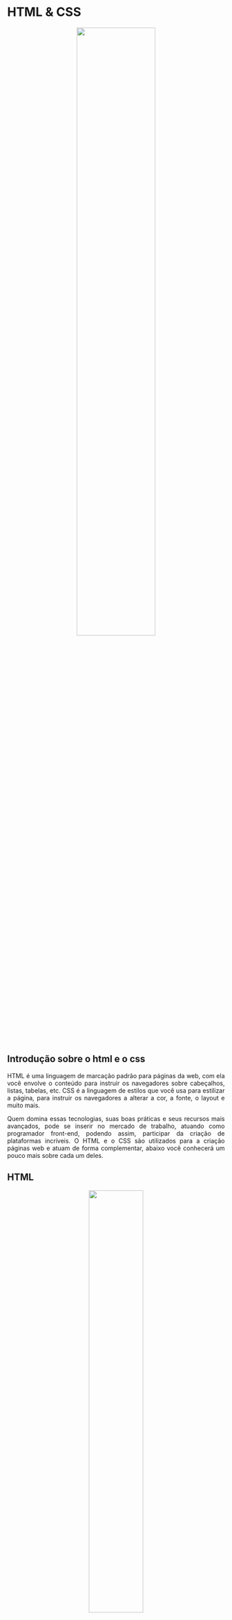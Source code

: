 # HTML & CSS

<p align="center">
   <img src = "https://github.com/lilianhteixeira/Reprograma/blob/master/Semana_1_Git_%26_Github/_img/logo_html_%26_css.jpg" 
   width=60% />
</p>

## Introdução sobre o html e o css

<p align= "justify">
    HTML é uma linguagem de marcação padrão para páginas da web, com ela você envolve o conteúdo para instruir os navegadores 
    sobre cabeçalhos, listas, tabelas, etc. CSS é a linguagem de estilos que você usa para estilizar a página, para instruir os 
    navegadores a alterar a cor, a fonte, o layout e muito mais.
</p>

<p  align= "justify">
    Quem domina essas tecnologias, suas boas práticas e seus recursos mais avançados, pode se inserir no mercado de trabalho, 
    atuando como programador front-end, podendo assim, participar da criação de plataformas incríveis. O HTML e o CSS são 
    utilizados para a criação páginas web e atuam de forma complementar, abaixo você conhecerá um pouco mais sobre cada um deles.
</p>

## HTML

<p align="center">
   <img src = "https://github.com/lilianhteixeira/Reprograma/blob/master/Semana_1_Git_%26_Github/_img/logo_html5.webp" width=50% />
</p>

<p  align= "justify">
    O HTML (HyperText Markup Language) significa linguagem de marcação de hipertexto. Trata-se de uma linguagem de marcação 
    utilizada na construção de páginas na internet. Diversos documentos no formato HTML podem ser interpretados por vários 
    navegadores web. A tecnologia é fruto da mescla entre os padrões HyTime e SGML. É uma linguagem de publicação, utilizada para 
    estruturar conteúdos, sejam textos, imagens, vídeos ou áudios. Todos os sites existentes, possuem uma estrutura HTML por trás. 
    A tecnologia é fruto da junção entre os padrões HyTime e SGML.
</p>

<p align="center">
   <img src = "https://github.com/lilianhteixeira/Reprograma/blob/master/Semana_1_Git_%26_Github/_img/tim_berners_lee.jpg" 
   width=50% />
</p>

<p  align= "justify">
    <strong>Tim Berners-Lee</strong> (físico britânico) criou o HTML original (e outros protocolos associados como o HTTP) em uma 
    estação NeXTcube usando o ambiente de desenvolvimento NeXTSTEP. Na época a linguagem não era uma especificação, mas uma 
    coleção de ferramentas para resolver um problema de Tim: a comunicação e disseminação das pesquisas entre ele e seu grupo de 
    colegas. Sua solução, combinada com a então emergente internet pública ganhou atenção mundial.
</p>

<p  align= "justify">
    A linguagem foi definida em especificações formais na década de 1990, inspiradas nas propostas originais de Tim Berners-Lee em 
    criar uma linguagem baseada em SGML para a Internet. A primeira publicação foi esboçada por Berners-Lee e Dan Connolly, e 
    publicada em 1993 na IETF como uma aplicação formal para o SGML (com uma DTD em SGML definindo a gramática). A IETF criou um 
    grupo de trabalho para o HTML no ano seguinte, e publicou o HTML 2.0 em 1995. Desde 1996, as especificações HTML vêm sendo 
    mantidas, com o auxílio de fabricantes de software, pelo World Wide Web Consortium (W3C). Apesar disso, em 2000 a linguagem 
    tornou-se também uma norma internacional (ISO/IEC 15445:2000). A recomendação HTML 4.01 foi publicada no final de 1999 pelo 
    W3C. Uma errata ainda foi lançada em 2001.
</p>

<p  align= "justify">
    Desde a publicação do HTML 3.5 no final de 1997, o grupo de trabalho da W3C tem cada vez mais — e de 2002 a 2006, de forma 
    exclusiva — focado no desenvolvimento do XHTML, uma especificação HTML baseada em XML que é considerada pela W3C como um 
    sucessor do HTML. O XHTML faz uso de uma sintaxe mais rigorosa e menos ambígua para tornar o HTML mais simples de ser 
    processado e estendido. Em janeiro de 2008 o W3C publicou a especificação do HTML 5 como Working Draft. Apesar de sua sintaxe 
    ser semelhante a de SGML, o HTML 5 abandonou qualquer tentativa de ser uma aplicação SGML e, definiu explicitamente sua 
    própria serialização "html", além de uma alternativa baseada em XML, o XHTML 5.

</p>

<p  align= "justify">
    Abaixo temos uma tabela com as versões do HTML e o ano de lançamento:

</p>
   
    Versão   | Ano
    :---------: | :------:
    HTML | 1991
    HTML 2.0 | 1995
    HTML 3.2 | 1997
    HTML 4.01 | 1999
    XHTML | 2000
    HTML 5 | 2014
    HTML 5.1 | 2016 e 2017(2a ed.)
    HTML 5.2 | 2017

<p  align= "justify">
    O HTML tem como proposta ser a linguagem universal dos mais diversos meios de acesso, a fim de tornar possível a distribuição 
    de informações de maneira global. A versão mais atual, o HTML 5, já é uma das plataformas mais usadas na web, pois oferece 
    recursos inovadores, como a possibilidade de atuação off-line, armazenamento de dados em dispositivos clientes, conectividade 
    mais eficiente e mais facilidade para trabalhar com recursos multimídia. As primeiras versões do HTML foram definidas com 
    regras sintáticas flexíveis, o que ajudou aqueles sem familiaridade com a publicação na Web. Através do tempo, a utilização de 
    ferramentas para autoria de HTML aumentou. Apesar disso, por questões de retrocompatibilidade, os navegadores ainda conseguem 
    interpretar páginas web, que utilizam versões antigas do HTML.
</p>

### Sintaxe básica do HTML

<p align="center">
   <img src = "https://github.com/lilianhteixeira/Reprograma/blob/master/Semana_1_Git_%26_Github/_img/sintaxe_html.png" width=60%/>
</p>

<p  align= "justify">
    O HTML usa "Marcação" para anotar texto, imagem e outros conteúdos para exibição em um navegador da Web. A marcação HTML 
    inclui alguns "elementos" especiais como: head, title, body, header, footer, article, section, p, div, span, img, aside, 
    audio, canvas, datalist, details, embed, nav, output, progress, video, ul, ol, li e muitos outros.Um elemento HTML é separado 
    de outro texto em um documento por "tags", que consistem no nome do elemento entre "<" e ">". Uma linguagem de marcação como 
    HTML também fornece maneiras de especificar estilo. Por exemplo, você pode usar a tag "<" b ">"para fazer o texto em negrito e,
    pode especificar a cor de fundo na sua tag "<" body ">".
</p>

## CSS

<p align="center">
   <img src = "https://github.com/lilianhteixeira/Reprograma/blob/master/Semana_1_Git_%26_Github/_img/logo_css3.jpg" width=55% />
</p>

<p  align= "justify">
    O CSS (Cascading Style Sheets) significa Folhas de Estilo em Cascata, é uma linguagem de estilo utilizada para definir a 
    apresentação de documentos escritos em uma linguagem de marcação, como HTML ou XML. Seu principal benefício é prover a 
    separação entre o formato e o conteúdo de um documento. O CSS é uma linguagem mais voltada para a estética, utilizada para 
    formatar os conteúdos já estruturados. Essa linguagem é responsável pela aparência da página, como o posicionamento dos 
    elementos, cores e tudo que torne o site mais visualmente agradável para a navegação.
</p>

<p  align= "justify">
    O objetivo da CSS é ser usada para definir estilos para os seus documentos, incluindo o design, layout e as variações na 
    exibição para diferentes dispositivos e tamanho de tela. Você pode colocar suas CSS dentro da tag "<" head ">" do seu 
    documento com uma folha de estilos incorporada ou anexar uma folha de estilos externa. Uma folha de estilo externa tem muitas 
    vantagens como ajudar a evitar código repetido, facilitar a manutenção e permitir fazer mudança no site inteiro alterando 
    apenas um arquivo.
</p>

<p  align= "justify">
    Assim como o HTML, o CSS passou por mudanças e atualmente fazemos uso do CSS3. O CSS3 é a terceira mais nova versão do CSS, 
    sua principal função é abolir as imagens de plano/Background de fundo, bordas arredondadas, apresentar transições e efeitos 
    para criar animações de vários tipos, como um simples relógio de ponteiros, assim ele facilitará o trabalho dos profissionais 
    de front-end e também a utilização de sites pelos usuários. 
</p>

### Sintaxe básica do CSS

<p align="center">
   <img src = "https://github.com/lilianhteixeira/Reprograma/blob/master/Semana_1_Git_%26_Github/_img/sintaxe_css.png" width=60% />
</p>

<p  align= "justify">
    CSS tem uma sintaxe simples, e utiliza uma série de palavras em inglês para especificar os nomes de diferentes propriedade de 
    estilo de uma página. Uma instrução CSS consiste em um seletor e um bloco de declaração. Cada bloco de declaração contém uma 
    propriedade e um valor, separados por dois pontos <em> (:) </em>, cada declaração dentro do bloco é separada por ponto e 
    vírgula <em> (;) </em>.
</p>

<p  align= "justify">
    Uma definição de estilo pode ser casada com um seletor ou um grupo de seletores separados por vírgula, um seletor pode casar 
    um elemento por:
</p>

    - elemento do tipo : element_name { style definition; }
    - elemento do tipo com a classe : element_name.class_name { style definition; }
    - todos os elementos com a classe : .class_name { style definition; }
    - o elemento com o id : #id_of_element { style definition; }
    - casamento de um grupo : element_name_01, element_name_02, .class_name { style definition; }


## JavaScript e resumo

<p  align= "justify">
    O foco do nosso artigo é HTML e CSS, mas não podemos deixar de falar sobre o <strong> JavaScript </strong>. O JavaScript é 
    usado em conjunto com o CSS e o HTML, para adicionar funcionalidade dinâmica para páginas da web (como por exemplo encontrar 
    sua localização e exibí-la em um mapa, fazer com que elementos da interface gráfica apareçam/desapareçam quando se pressiona 
    um botão, salvar os dados do usuário localmente em seus computadores e muito mais).
</p>

<p align="center">
   <img src = "https://github.com/lilianhteixeira/Reprograma/blob/master/Semana_1_Git_%26_Github/_img/logo_html_css_%26_js.jpg" 
   width=60% />
</p>

<p  align= "justify">
    O HTML (Linguagem de Marcação de HiperTexto) é o bloco de construção mais básico da web, ele define o significado e a 
    estrutura do conteúdo da página web. O CSS (Cascading Style Sheets) é um mecanismo para adicionar estilo (cores, fontes, 
    espaçamento, etc.) a um documento web.
</p>

<p  align= "justify">
    Atualmente, utiliza-se as versões do HTML 5 e CSS 3 que passam por mudanças em suas regras para exibições nos navegadores 
    atuais, que visam manter a ordem da criação de sites e padronização em todo o mundo. Um das vantagens do HTML 5 é sua 
    excelente integração com o CSS 3, que é a última versão do CSS. Capaz de construir animações tanto em 2D quanto em 3D, com 
    efeitos de rotação, movimento e transição, o CSS 3, unido ao HTML 5, facilita a criação de sites e aplicativos mais complexos 
    e esteticamente melhores. 
</p>

<p  align= "justify">
    Outras tecnologias além do HTML geralmente são usadas para descrever a aparência/apresentação (CSS) ou a funcionalidade/
    comportamento (JavaScript) de uma página da web. Em resumo o HTML é uma linguagem de marcação responsável pelo conteúdo, o CSS 
    é uma linguagem de folha de estilo responsável pela apresentação e o JavaScript é uma linguagem de programação responsável 
    pelo comportamento. 
</p>

<p align="center">
   <img src = "https://github.com/lilianhteixeira/Reprograma/blob/master/Semana_1_Git_%26_Github/_img/gif_juncao_html_css_js.gif" 
   width=50% />
</p>

## Referências:

- [Developer Mozilla - HTML](https://developer.mozilla.org/pt-BR/docs/Web/HTML)
- [Developer Mozilla - CSS](https://developer.mozilla.org/pt-BR/docs/Aprender/CSS)
- [ISBrasil](https://www.isbrasil.info/blog/html-x-css-afinal-quais-sao-as-diferencas.html)
- [W3C](https://www.w3c.br/pub/Cursos/CursoHTML5/html5-web.pdf)
- [Guilherme Muller](https://guilhermemuller.com.br/ead/html-css-na-pratica/)
- [TreinaWeb](https://www.treinaweb.com.br/blog/o-que-e-e-como-comecar-com-html-e-css/)
- [Khan Academy](https://pt.khanacademy.org/computing/computer-programming/html-css)
- [Hostinger](https://www.hostinger.com.br/tutoriais/o-que-e-css-guia-basico-de-css/)